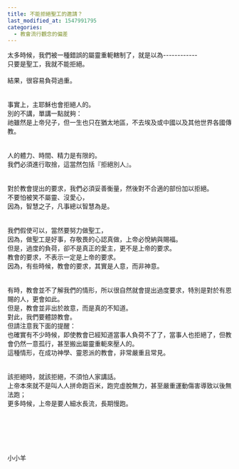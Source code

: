 ```yaml
---
title: 不能拒絕聖工的邀請？
last_modified_at: 1547991795
categories:
  - 教會流行觀念的偏差
---
```


太多時候，我們被一種錯誤的屬靈重軛轄制了，就是以為------------<br>只要是聖工，我就不能拒絕。<br><!--more--><br>結果，很容易負荷過重。<br> <br><br>事實上，主耶穌也會拒絕人的。<br>別的不講，單講一點就夠：<br>祂雖然是上帝兒子，但一生也只在猶太地區，不去埃及或中國以及其他世界各國傳教。<br> <br><br>人的體力、時間、精力是有限的。<br>我們必須進行取捨，這當然包括『拒絕別人』。<br> <br><br>對於教會提出的要求，我們必須妥善衡量，然後對不合適的部份加以拒絕。<br>不要怕被笑不屬靈、沒愛心，<br>因為，智慧之子，凡事總以智慧為是。<br> <br><br>我們假使可以，當然要努力做聖工，<br>因為，做聖工是好事，存敬畏的心認真做，上帝必悅納與賜福。<br>但是，過度的負荷，卻不是真正的愛主，更不是上帝的要求。<br>教會的要求，不表示一定是上帝的要求。<br>因為，有些時候，教會的要求，其實是人意，而非神意。<br> <br><br>有時，教會並不了解我們的情形，所以很自然就會提出過度要求，特別是對於有恩賜的人，更會如此。<br>但是，教會並非出於故意，而是真的不知道。<br>對此，我們要體諒教會。<br>但請注意我下面的提醒：<br>也確實有不少時候，即使教會已經知道當事人負荷不了了，當事人也拒絕了，但教會仍然一意孤行，甚至搬出屬靈重軛來壓人的。<br>這種情形，在成功神學、靈恩派的教會，非常嚴重且常見。<br> <br><br>該拒絕時，就該拒絕，不須怕人家講話。<br>上帝本來就不是叫人人拼命跑百米，跑完虛脫無力，甚至嚴重運動傷害導致以後無法跑；<br>更多時候，上帝是要人細水長流，長期慢跑。<br> <br> <br> <br><br><br><br>小小羊<br><br><br><br><br><br><br><br><br>
